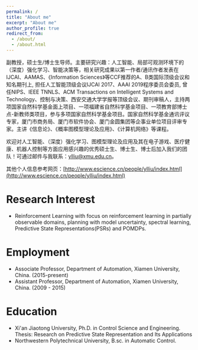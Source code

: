```yaml
---
permalink: /
title: "About me"
excerpt: "About me"
author_profile: true
redirect_from: 
  - /about/
  - /about.html
---
```


副教授，硕士生/博士生导师。主要研究兴趣：人工智能、局部可观测环境下的（深度）强化学习、智能决策等，相关研究成果以第一作者/通讯作者发表在IJCAI、AAMAS、《Information Sciences》等CCF推荐的A、B类国际顶级会议和知名期刊上, 担任人工智能顶级会议IJCAI 2017、AAAI 2019程序委员会委员, 曾任NIPS、IEEE TNNLS、ACM Transactions on Intelligent Systems and Technology、控制与决策、西安交通大学学报等顶级会议、期刊审稿人，主持两项国家自然科学基金面上项目、一项福建省自然科学基金项目、一项教育部博士点-新教师类项目，参与多项国家自然科学基金项目。国家自然科学基金通讯评议专家，厦门市商务局、厦门市软件协会、厦门金圆集团等企事业单位项目评审专家。主讲《信息论》、《概率图模型理论及应用》、《计算机网络》等课程。

欢迎对人工智能、（深度）强化学习、图模型理论及应用及其在电子游戏、医疗健康、机器人控制等方面应用感兴趣的优秀硕士生、博士生、博士后加入我们的团队！可通过邮件与我联系：ylliu@xmu.edu.cn。

其他个人信息参考网页：[http://www.escience.cn/people/ylliu/index.html](http://www.escience.cn/people/ylliu/index.html)

Research Interest
======
* Reinforcement Learning with focus on reinforcement learning in partially observable domains, planning with model uncertainty, spectral learning, Predictive State Representations(PSRs) and POMDPs.
  
Employment
======
* Associate Professor, Department of Automation, Xiamen University, China. (2015-present)
* Assistant Professor, Department of Automation, Xiamen University, China. (2009 - 2015)

Education 
======
* Xi'an Jiaotong University, Ph.D. in Control Science and Engineering.
  Thesis: Research on Predictive State Representation and Its Applications
* Northwestern Polytechnical University, B.sc. in Automatic Control.
